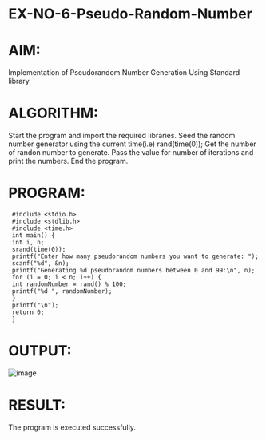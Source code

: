 # EX-NO-6-Pseudo-Random-Number

# AIM: 
Implementation of Pseudorandom Number Generation Using Standard library

# ALGORITHM:
Start the program and import the required libraries.
Seed the random number generator using the current time(i.e) rand(time(0));
Get the number of randon number to generate.
Pass the value for number of iterations and print the numbers.
End the program.

# PROGRAM:
```
 #include <stdio.h>
 #include <stdlib.h>
 #include <time.h>
 int main() {
 int i, n;
 srand(time(0));
 printf("Enter how many pseudorandom numbers you want to generate: ");
 scanf("%d", &n);
 printf("Generating %d pseudorandom numbers between 0 and 99:\n", n);
 for (i = 0; i < n; i++) {
 int randomNumber = rand() % 100;
 printf("%d ", randomNumber);
 }
 printf("\n");
 return 0;
 }
```
# OUTPUT:

![image](https://github.com/user-attachments/assets/cbc4f6fb-0647-429e-a15a-ca37d6f95412)

# RESULT:
The program is executed successfully.
